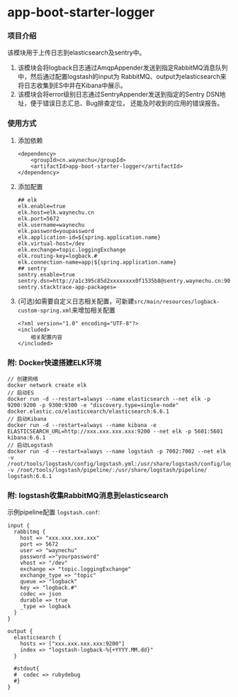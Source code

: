# app-boot-starter-logger

### 项目介绍

该模块用于上传日志到elasticsearch及sentry中。

1. 该模块会将logback日志通过AmqpAppender发送到指定RabbitMQ消息队列中，然后通过配置logstash的input为
RabbitMQ、output为elasticsearch来将日志收集到ES中并在Kibana中展示。
2. 该模块会将error级别日志通过SentryAppender发送到指定的Sentry DSN地址，便于错误日志汇总、Bug排查定位，
还能及时收到的应用的错误报告。

### 使用方式

1. 添加依赖

    ```
    <dependency>
        <groupId>cn.waynechu</groupId>
        <artifactId>app-boot-starter-logger</artifactId>
    </dependency>
    ```
2. 添加配置

    ```
    ## elk
    elk.enable=true
    elk.host=elk.waynechu.cn
    elk.port=5672
    elk.username=waynechu
    elk.password=youpassword
    elk.application-id=${spring.application.name}
    elk.virtual-host=/dev
    elk.exchange=topic.loggingExchange
    elk.routing-key=logback.#
    elk.connection-name=app|${spring.application.name}
    ## sentry
    sentry.enable=true
    sentry.dsn=http://a1c395c85d2xxxxxxxx0f1535b8@sentry.waynechu.cn:9000/2
    sentry.stacktrace-app-packages=
    ```

3. (可选)如需要自定义日志相关配置，可新建`src/main/resources/logback-custom-spring.xml`来增加相关配置
    ```
    <?xml version="1.0" encoding="UTF-8"?>
    <included>
        相关配置内容
    </included>
    ```
### 附: Docker快速搭建ELK环境

```
// 创建网络
docker network create elk
// 启动ES
docker run -d --restart=always --name elasticsearch --net elk -p 9200:9200 -p 9300:9300 -e "discovery.type=single-node" docker.elastic.co/elasticsearch/elasticsearch:6.6.1
// 启动Kibana
docker run -d --restart=always --name kibana -e ELASTICSEARCH_URL=http://xxx.xxx.xxx.xxx:9200 --net elk -p 5601:5601 kibana:6.6.1
// 启动Logstash
docker run -d --restart=always --name logstash -p 7002:7002 --net elk -v /root/tools/logstash/config/logstash.yml:/usr/share/logstash/config/logstash.yml -v /root/tools/logstash/pipeline/:/usr/share/logstash/pipeline/ logstash:6.6.1
```

### 附: logstash收集RabbitMQ消息到elasticsearch

示例pipeline配置 `logstash.conf`: 

```
input {
  rabbitmq {
    host => "xxx.xxx.xxx.xxx"
    port => 5672
    user => "waynechu"
    password =>"yourpassword"
    vhost => "/dev"
    exchange => "topic.loggingExchange"
    exchange_type => "topic"
    queue => "logback"
    key => "logback.#"
    codec => json
    durable => true
	_type => logback
  }
}

output {
  elasticsearch {
    hosts => ["xxx.xxx.xxx.xxx:9200"]
    index => "logstash-logback-%{+YYYY.MM.dd}"
  }

  #stdout{
  #  codec => rubydebug
  #}
}
```